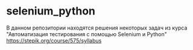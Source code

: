 # selenium_python
В данном репозитории находятся решения некоторых задач из курса "Автоматизация тестирования с помощью Selenium и Python" https://stepik.org/course/575/syllabus
